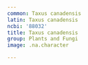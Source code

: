 ```yaml
---
common: Taxus canadensis
latin: Taxus canadensis
ncbi: '88032'
title: Taxus canadensis
group: Plants and Fungi
image: .na.character

---
```


